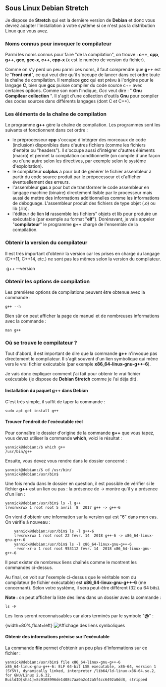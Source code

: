 ## Sous Linux Debian Stretch

Je dispose de **Stretch** qui est la dernière version de **Debian** et donc vous devrez adapter l'installation à votre système si ce n'est pas la distribution Linux que vous avez.

### Noms connus pour invoquer le compilateur

Parmi les noms connus pour faire "de la compilation", on trouve :
**c++**, **cpp**, **g++**, **gcc**, **gcc-x**, **c++**, **cpp-x** (x est le numéro de version du fichier). 

Comme on s'y perd un peu parmi ces noms, il faut comprendre que **g++** est le "**front end**", ce qui veut dire qu'il s'occupe de lancer dans cet ordre toute la chaîne de compilation. Il remplace **gcc** qui est prévu à l'origine pour le langage **C**, bien que **gcc** puisse compiler du code source c++ avec certaines options. Comme son nom l'indique, *Gcc* veut dire : " **Gnu Compileur collection** ". Il s'agit d'une collection d'outils **Gnu** pour compiler des codes sources dans différents langages (dont C et C++). 

### Les éléments de la chaîne de compilation

Le programme **g++** gère la chaîne de compilation. Les programmes sont les suivants et fonctionnent dans cet ordre :
- le préprocesseur **cpp** s'occupe d'intégrer des morceaux de code (inclusion) disponibles dans d'autres fichiers (comme les fichiers d'entête ou "headers"). Il s'occupe aussi d'intégrer d'autres éléments (macro) et permet la compilation conditionnelle (on compile d'une façon ou d'une autre selon les directives, par exemple selon le système d'exploitation).
- le compilateur **cclplus** a pour but de générer le fichier assembleur à partir du code source produit par le prépocesseur et d'afficher éventuellement des erreurs.
- l'assembleur **gas** a pour but de transformer le code assembleur en langage machine (binaire) directement lisible par le processeur mais aussi de mettre des informations additionnelles comme les informations de déboguage. L'assembleur produit des fichiers de type objet (.o) ou lib (.lib).
- l'éditeur de lien **ld** rassemble les fichiers" objets et lib pour produire un exécutable (par exemple au format "**elf**").
Dorénavant, je vais appeler "**compilateur**" le programme **g++** chargé de l'ensemble de la compilation.

### Obtenir la version du compilateur

Il est très important d'obtenir la version car les prises en charge du langage (C++11, C++14, etc.) ne sont pas les mêmes selon la version du compilateur.

​    g++ --version

### Obtenir les options de compilation

Les premières options de compilations peuvent être obtenue avec la commande :

    g++ --h

Bien sûr on peut afficher la page de manuel et de nombreuses informations avec la commande :

    man g++

### Où se trouve le compilateur ?

Tout d'abord, il est important de dire que la commande **g++** n'invoque pas directement le compilateur. Il s'agit souvent d'un lien symbolique qui mène vers le vrai fichier exécutable (par exemple **x86_64-linux-gnu-g++-6**).

Je vais donc expliquer comment j'ai fait pour obtenir le vrai fichier exécutable (je dispose de **Debian Stretch**  comme je l'ai déja dit).

#### Installation du paquet g++ dans Debian

C'est très simple, il suffit de taper la commande :

    sudo apt-get install g++

#### Trouver l'endroit de l'exécutable réel
Pour  connaître le dossier d'origine de la commande **g++** que vous tapez, vous devez utiliser la commande **which**, voici le résultat :

    yannick@debian:/$ which g++
    /usr/bin/g++

Ensuite, vous devez vous rendre dans le dossier concerné :

    yannick@debian:/$ cd /usr/bin/
    yannick@debian:/usr/bin$

Une fois rendu dans le dossier en question,  il est possible de vérifier si le fichier **g++** est un lien ou pas : la présence de -> montre qu'il y a présence d'un lien :

    yannick@debian:/usr/bin$ ls -l g++
    lrwxrwxrwx 1 root root 5 avril  8  2017 g++ -> g++-6

On vient d'obtenir une information sur la version qui est "6" dans mon cas. On vérifie à nouveau :

        yannick@debian:/usr/bin$ ls -l g++-6
        lrwxrwxrwx 1 root root 22 févr. 14  2018 g++-6 -> x86_64-linux-gnu-g++-6
        yannick@debian:/usr/bin$ ls -l x86_64-linux-gnu-g++-6
        -rwxr-xr-x 1 root root 953112 févr. 14  2018 x86_64-linux-gnu-g++-6

Il peut exister de nombreux liens chaînés comme le montrent les commandes ci-dessus.

Au final, on voit sur l'exemple ci-dessus que le véritable nom du compilateur (le fichier exécutable) est **x86_64-linux-gnu-g++-6** (me concernant). Selon votre système, il sera peut-être différent (32 ou 64 bits).

**Note :**  on peut afficher la liste des liens dans un dossier avec la commande  :

    ls -F

Les liens seront reconnaissables car alors terminés par le symbole "**@**" :

{width=80%,float=left}
![Affichage des liens symboliques](images/chap1/compilateur/ls-F.png "Affichage des liens symboliques")

#### Obtenir des informations précise sur l'exécutable

La commande **file** permet d'obtenir un peu plus d'informations sur ce fichier :

    yannick@debian:/usr/bin$ file x86_64-linux-gnu-g++-6
    x86_64-linux-gnu-g++-6: ELF 64-bit LSB executable, x86-64, version 1 (SYSV), dynamically linked, interpreter /lib64/ld-linux-x86-64.so.2, for GNU/Linux 2.6.32, BuildID[sha1]=8c9108996de1408c7aa0a2c42a5f4cc6492a0dd8, stripped




